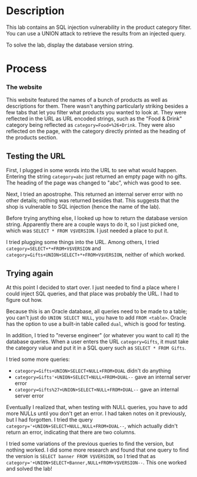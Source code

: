 # Description
This lab contains an SQL injection vulnerability in the product category filter. You can use a UNION attack to retrieve the results from an injected query.

To solve the lab, display the database version string.

# Process
### The website
This website featured the names of a bunch of products as well as descriptions for them.  There wasn't anything particularly striking besides a few tabs that let you filter what products you wanted to look at. They were reflected in the URL as URL encoded strings, such as the "Food & Drink" category being reflected as `category=Food+%26+Drink`. They were also reflected on the page, with the category directly printed as the heading of the products section.

## Testing the URL
First, I plugged in some words into the URL to see what would happen. Entering the string `category=abc` just returned an empty page with no gifts. The heading of the page was changed to "abc", which was good to see.

Next, I tried an apostrophe. This returned an internal server error with no other details; nothing was returned besides that. This suggests that the shop is vulnerable to SQL injection (hence the name of the lab).

Before trying anything else, I looked up how to return the database version string. Apparently there are a couple ways to do it, so I just picked one, which was `SELECT * FROM V$VERSION`. I just needed a place to put it.

I tried plugging some things into the URL. Among others, I tried `category=SELECT+*+FROM+V$VERSION` and `category=Gifts+UNION+SELECT+*+FROM+V$VERSION`, neither of which worked.

## Trying again
At this point I decided to start over. I just needed to find a place where I could inject SQL queries, and that place was probably the URL. I had to figure out how.

Because this is an Oracle database, all queries need to be made to a table; you can't just do `UNION SELECT NULL`, you have to add `FROM <table>`. Oracle has the option to use a built-in table called `dual`, which is good for testing.

In addition, I tried to "reverse engineer" (or whatever you want to call it) the database queries. When a user enters the URL `category=Gifts`, it must take the category value and put it in a SQL query such as `SELECT * FROM Gifts`.

I tried some more queries:
- `category=Gifts+UNION+SELECT+NULL+FROM+DUAL` didn't do anything
- `category=Gifts'+UNION+SELECT+NULL+FROM+DUAL--` gave an internal server error
- `category=Gifts%27+UNION+SELECT+NULL+FROM+DUAL--` gave an internal server error

Eventually I realized that, when testing with NULL queries, you have to add more NULLs until you don't get an error. I had taken notes on it previously, but I had forgotten. I tried the query `category='+UNION+SELECT+NULL,NULL+FROM+DUAL--`, which actually didn't return an error, indicating that there are two columns.

I tried some variations of the previous queries to find the version, but nothing worked. I did some more research and found that one query to find the version is `SELECT banner FROM V$VERSION`, so I tried that as `category='+UNION+SELECT+Banner,NULL+FROM+V$VERSION--`. This one worked and solved the lab!